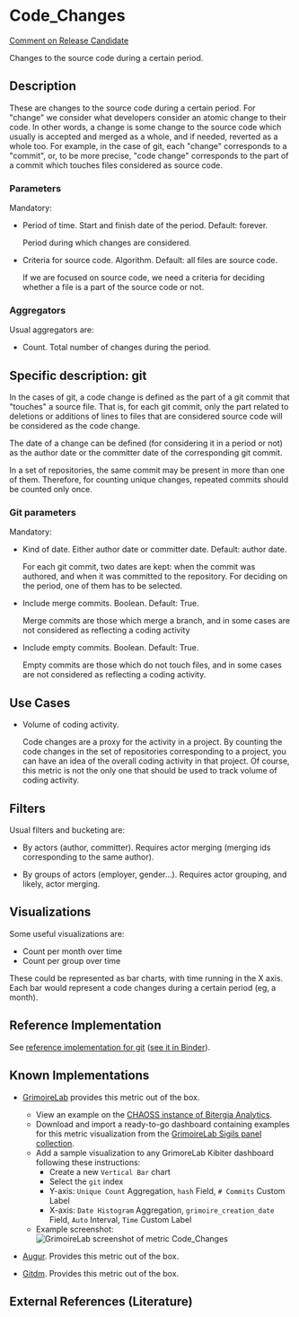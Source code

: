# Code_Changes

[Comment on Release Candidate](https://github.com/chaoss/wg-evolution/issues/181)

Changes to the source code during a certain period.

## Description

These are changes to the source code during a certain period.
For "change" we consider what developers consider an atomic change to their code.
In other words, a change is some change to the source code which usually
is accepted and merged as a whole, and if needed, reverted as a whole too.
For example, in the case of git, each "change" corresponds to a "commit",
or, to be more precise, "code change" corresponds to the part of a commit which
touches files considered as source code.

### Parameters

Mandatory:

* Period of time. Start and finish date of the period. Default: forever.

    Period during which changes are considered.

* Criteria for source code. Algorithm. Default: all files are source code.

    If we are focused on source code, we need a criteria for deciding
    whether a file is a part of the source code or not.

### Aggregators

Usual aggregators are:

* Count. Total number of changes during the period.

## Specific description: git

In the cases of git, a code change is defined as the part of
a git commit that "touches" a source file.
That is, for each git commit, only the part related to
deletions or additions of lines to files that are considered source code
will be considered as the code change.

The date of a change can be defined (for considering it in a period or not)
as the author date or the committer date of the corresponding git commit.

In a set of repositories, the same commit may be present in more than one
of them. Therefore, for counting unique changes,
repeated commits should be counted only once.

### Git parameters

Mandatory:

* Kind of date. Either author date or committer date. Default: author date.

    For each git commit, two dates are kept: when the commit was authored,
    and when it was committed to the repository.
    For deciding on the period, one of them has to be selected.

* Include merge commits. Boolean. Default: True.

    Merge commits are
    those which merge a branch, and in some cases are not considered as
    reflecting a coding activity

* Include empty commits. Boolean. Default: True.

    Empty commits are
    those which do not touch files, and in some cases are not considered as
    reflecting a coding activity.

## Use Cases

* Volume of coding activity.

    Code changes are a proxy for the activity in a project.
    By counting the code changes in the set of repositories corresponding
    to a project, you can have an idea of the overall coding activity in
    that project.
    Of course, this metric is not the only one that should be
    used to track volume of coding activity.

## Filters

Usual filters and bucketing are:

* By actors (author, committer). Requires actor merging
(merging ids corresponding to the same author).

* By groups of actors (employer, gender...). Requires actor grouping,
and likely, actor merging.

## Visualizations

Some useful visualizations are:

* Count per month over time
* Count per group over time

These could be represented as bar charts, with time running in the X axis.
Each bar would represent a code changes during a certain period (eg, a month).

## Reference Implementation

See [reference implementation for git](../implementations/Code_Changes-Git.ipynb)
([see it in Binder](https://mybinder.org/v2/gh/chaoss/wg-gmd/master?filepath=implementations/Code_Changes-Git.ipynb)).

## Known Implementations

* [GrimoireLab](https://chaoss.github.io/grimoirelab) provides this metric out of the box.
  - View an example on the [CHAOSS instance of Bitergia Analytics](https://chaoss.biterg.io/app/kibana#/dashboard/Git).  
  - Download and import a ready-to-go dashboard containing examples for this metric visualization from the [GrimoireLab Sigils panel collection](https://chaoss.github.io/grimoirelab-sigils/panels/git/).
  - Add a sample visualization to any GrimoreLab Kibiter dashboard following these instructions:
    * Create a new `Vertical Bar` chart
    * Select the `git` index
    * Y-axis: `Unique Count` Aggregation, `hash` Field, `# Commits` Custom Label
    * X-axis: `Date Histogram` Aggregation, `grimoire_creation_date` Field, `Auto` Interval, `Time` Custom Label
  - Example screenshot: ![GrimoireLab screenshot of metric Code_Changes](https://github.com/chaoss/wg-evolution/blob/master/metrics/images/code_changes-GrimoireLab.png)

* [Augur](https://chaoss.github.io/augur/). Provides this metric out of the box.

* [Gitdm](https://repo.or.cz/w/git-dm.git). Provides this metric out of the box.

## External References (Literature)

